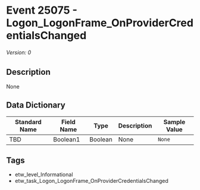 # Event 25075 - Logon_LogonFrame_OnProviderCredentialsChanged
###### Version: 0

## Description
None

## Data Dictionary
|Standard Name|Field Name|Type|Description|Sample Value|
|---|---|---|---|---|
|TBD|Boolean1|Boolean|None|`None`|

## Tags
* etw_level_Informational
* etw_task_Logon_LogonFrame_OnProviderCredentialsChanged